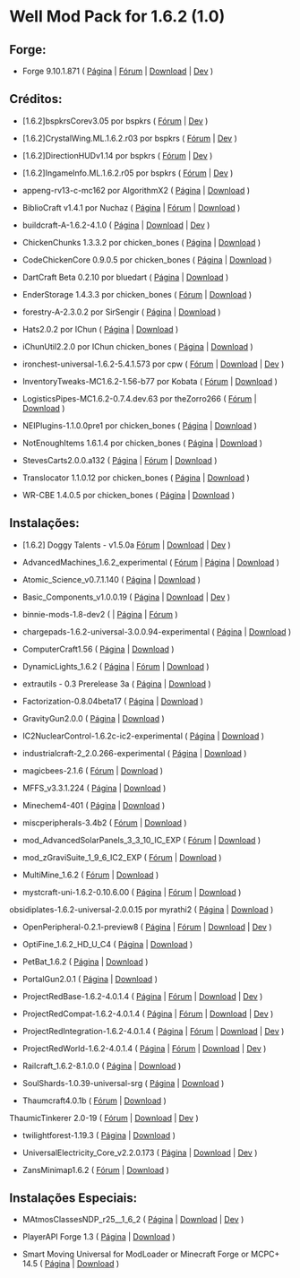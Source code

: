 Well Mod Pack for 1.6.2 (1.0)
=========

Forge:
------

- Forge 9.10.1.871 (
[Página](http://files.minecraftforge.net/)
 | [Fórum](http://www.minecraftforge.net/forum/)
 | [Download](http://adf.ly/673885/http://files.minecraftforge.net/minecraftforge/minecraftforge-installer-1.6.2-9.10.1.871.jar)
 | [Dev](https://github.com/MinecraftForge/MinecraftForge)
)

Créditos:
---------

<!--[Download](http://adf.ly/1599906/bspk.rs/MC/bspkrsCore/[1.6.2]bspkrsCorev3.05.zip)-->
- [1.6.2]bspkrsCorev3.05 por bspkrs (
[Fórum](http://www.minecraftforum.net/topic/1114612-)
 | [Dev](https://github.com/bspkrs/bspkrsCore)
)

<!--[Download](http://adf.ly/1599906/bspk.rs/MC/CrystalWing/[1.6.2]CrystalWing.ML.1.6.2.r03.zip)-->
- [1.6.2]CrystalWing.ML.1.6.2.r03 por bspkrs (
[Fórum](http://www.minecraftforum.net/topic/1114612-)
 | [Dev](https://github.com/bspkrs/CrystalWing)
)

<!--[Download](http://adf.ly/1599906/bspk.rs/MC/DirectionHUD/[1.6.2]DirectionHUDv1.14.zip)-->
- [1.6.2]DirectionHUDv1.14 por bspkrs (
[Fórum](http://www.minecraftforum.net/topic/1114612-)
 | [Dev](https://github.com/bspkrs/DirectionHUD)
)

<!--[Download](http://adf.ly/1599906/bspk.rs/MC/IngameInfo/[1.6.2]IngameInfo.ML.1.6.2.r05.zip)-->
- [1.6.2]IngameInfo.ML.1.6.2.r05 por bspkrs (
[Fórum](http://www.minecraftforum.net/topic/1114612-)
 | [Dev](https://github.com/bspkrs/IngameInfo)
)

- appeng-rv13-c-mc162 por AlgorithmX2 (
[Página](http://ae-mod.info/)
 | [Download](http://goo.gl/KjaS2U)
)

- BiblioCraft v1.4.1 por Nuchaz (
[Página](http://www.bibliocraftmod.com/)
 | [Fórum](http://www.minecraftforum.net/topic/1680480-)
 | [Download](http://adf.ly/V8VBg)
)

- buildcraft-A-1.6.2-4.1.0 (
[Página](http://www.mod-buildcraft.com/)
 | [Download](http://www.curseforge.com/media/files/741/278/buildcraft-A-1.6.2-4.1.0.jar)
 | [Dev](https://github.com/BuildCraft/BuildCraft)
)

- ChickenChunks 1.3.3.2 por chicken_bones (
[Página](http://www.minecraftforum.net/topic/909223-164-)
 | [Download](http://adf.ly/Sohmc)
)

- CodeChickenCore 0.9.0.5 por chicken_bones (
[Página](http://www.minecraftforum.net/topic/909223-164-)
 | [Download](http://adf.ly/SohmY)
)

- DartCraft Beta 0.2.10 por bluedart (
[Página](http://www.minecraftforum.net/topic/1686840-)
 | [Download](http://adf.ly/XWWjk)
)

- EnderStorage 1.4.3.3 por chicken_bones (
[Fórum](http://www.minecraftforum.net/topic/909223-)
 | [Download](http://adf.ly/Sohmb)
)

- forestry-A-2.3.0.2 por SirSengir (
[Página](http://forestry.sengir.net/)
 | [Download](http://www.curseforge.com/media/files/742/563/forestry-A-2.3.0.2.jar)
)

- Hats2.0.2 por IChun (
[Página](http://ichun.us/mods/hats/)
 | [Download](http://adf.ly/WGnay)
)

- iChunUtil2.2.0 por IChun chicken_bones (
[Página](http://ichun.us/mods/ichun-util/)
 | [Download](http://adf.ly/VQN0j)
)

- ironchest-universal-1.6.2-5.4.1.573 por cpw (
[Fórum](http://www.minecraftforum.net/topic/981855-)
 | [Download](http://files.minecraftforge.net/IronChests2/ironchest-universal-1.6.2-5.4.1.573.zip)
 | [Dev](https://github.com/cpw/ironchest)
)

- InventoryTweaks-MC1.6.2-1.56-b77 por Kobata (
[Fórum](http://www.minecraftforum.net/topic/1720872-)
 | [Download](http://build.technicpack.net/job/Inventory-Tweaks/77/artifact/build/out/InventoryTweaks-MC1.6.2-1.56-b77.jar)
)

- LogisticsPipes-MC1.6.2-0.7.4.dev.63 por theZorro266 (
[Fórum](http://www.minecraftforum.net/topic/1831791-)
 | [Download](http://ci.thezorro266.com/job/LogisticsPipesMC1.6.2-Dev/lastSuccessfulBuild/artifact/build/dist/LogisticsPipes-MC1.6.2-0.7.4.dev.63.jar)
)

- NEIPlugins-1.1.0.0pre1 por chicken_bones (
[Página](https://bitbucket.org/mistaqur/nei_plugins/wiki/Home)
 | [Download](http://bit.ly/1ePA29U)
)

- NotEnoughItems 1.6.1.4 por chicken_bones (
[Página](http://www.minecraftforum.net/topic/909223-)
 | [Download](http://adf.ly/SohmZ)
)

- StevesCarts2.0.0.a132 (
[Página](http://stevescarts2.wikispaces.com/)
 | [Fórum](http://www.minecraftforum.net/topic/680276-)
 | [Download](http://adf.ly/1027704/dl.dropbox.com/u/46486053/StevesCarts2.0.0.a132.zip)
)

- Translocator 1.1.0.12 por chicken_bones (
[Página](http://www.minecraftforum.net/topic/909223-)
 | [Download](http://adf.ly/Sohmd)
)

- WR-CBE 1.4.0.5 por chicken_bones (
[Página](http://www.minecraftforum.net/topic/909223-)
 | [Download](http://adf.ly/Sohme)
)

Instalações:
------------

- [1.6.2] Doggy Talents - v1.5.0a
[Fórum](http://www.minecraftforum.net/topic/1650096-)
 | [Download](http://adfoc.us/14766133599210)
 | [Dev](https://github.com/ProPercivalalb/DoggyTalents)
)

- AdvancedMachines_1.6.2_experimental (
[Fórum](http://forum.industrial-craft.net/index.php?page=Thread&threadID=4907)
 | [Página](http://atomicstryker.net/advancedmachines.html)
 | [Download](http://www.mediafire.com/download/96fxojzdozqld1y/AdvancedMachines_1.6.2_experimental.zip)
)

- Atomic_Science_v0.7.1.140 (
[Página](http://universalelectricity.com/atomic-science)
 | [Download](http://adf.ly/1957614/http://calclavia.com/download.php?name=Atomic%20Science&r=http%3A%2F%2Fcalclavia.com%2Fjenkins%2Fjobs%2FAtomic+Science%2Fbuilds%2F140%2Farchive%2Foutput%2FAtomic_Science_v0.7.1.140.jar.bcf)
)

- Basic_Components_v1.0.0.19 (
[Página](http://universalelectricity.com/)
 | [Download](http://adf.ly/1957614/http://calclavia.com/download.php?name=Basic%20Components&r=http%3A%2F%2Fcalclavia.com%2Fjenkins%2Fjobs%2FBasic+Components%2Fbuilds%2F19%2Farchive%2Foutput%2FBasic_Components_v1.0.0.19.jar.bcf)
 | [Dev](https://github.com/Universal-Electricity/Basic-Components)
)

- binnie-mods-1.8-dev2 (
 | [Página](http://extratrees.accudio.com/)
 | [Fórum](http://www.minecraftforum.net/topic/1324321-)
)

- chargepads-1.6.2-universal-3.0.0.94-experimental (
[Página](http://forum.industrial-craft.net/index.php?page=Thread&threadID=7892)
 | [Download](http://minecraft.curseforge.com/mc-mods/chargepads/files/8-charge-pads-v3-0-0-94-exp/)
)

- ComputerCraft1.56 (
[Página](http://www.computercraft.info/)
 | [Download](http://www.mediafire.com/download/b90mr75p779wj2e/ComputerCraft1.56.zip)
)

- DynamicLights_1.6.2 (
[Página](http://www.atomicstryker.net/dynamiclights.html)
 | [Fórum](http://www.minecraftforum.net/topic/184426-164-)
 | [Download](http://adf.ly/RhWzP)
)

- extrautils - 0.3 Prerelease 3a (
[Página](http://www.minecraftforum.net/topic/1776056-)
 | [Download](http://www.mediafire.com/download/x8fdbc6yejn0cbo/extrautils_-_0.3_Prerelease_3a.zip)
)

- Factorization-0.8.04beta17 (
[Página](http://www.minecraftforum.net/topic/1351802-)
 | [Download](http://adf.ly/2137658/dl.dropbox.com/u/76265666/old/Factorization-0.8.04beta17.jar)
)

- GravityGun2.0.0 (
[Página](http://ichun.us/mods/gravity-gun/)
 | [Download](http://adf.ly/Sl4mL)
)

- IC2NuclearControl-1.6.2c-ic2-experimental (
[Página](http://forum.industrial-craft.net/index.php?page=Thread&threadID=5915)
 | [Download](http://forum.industrial-craft.net/index.php?page=Attachment&attachmentID=3298&h=9a032fea8f5ded5a5a6c9574f1675e96cedf5033&s=810d60ffde52949aa270934e9891be8e4225f1fc)
)

- industrialcraft-2_2.0.266-experimental (
[Página](http://ic2api.player.to:8080/job/IC2_experimental/)
 | [Download](http://ic2api.player.to:8080/job/IC2_experimental/lastSuccessfulBuild/artifact/packages/industrialcraft-2_2.0.266-experimental.jar)
)

- magicbees-2.1.6 (
[Fórum](http://forestry.sengir.net/forum/viewtopic.php?id=17)
 | [Download](http://bit.ly/18Ypepc)
)

- MFFS_v3.3.1.224 (
[Página](http://universalelectricity.com/mffs)
 | [Download](http://api.viglink.com/api/click?format=go&key=9b4efad421c8b103b2c94b796db973b0&loc=http%3A%2F%2Funiversalelectricity.com%2Fmffs%2Fdownloads&subId=8240d9b1db1708d334dd983d36458303&v=1&libId=fbb7c207-8533-4edd-8da0-25f07b3a790c&out=http%3A%2F%2Fadf.ly%2F1957614%2Fhttp%3A%2F%2Fcalclavia.com%2Fdownload.php%3Fname%3DModular%2520Force%2520Field%2520System%26r%3Dhttp%253A%252F%252Fcalclavia.com%252Fjenkins%252Fjobs%252FModular%2BForce%2BField%2BSystem%252Fbuilds%252F224%252Farchive%252Foutput%252FMFFS_v3.3.1.224.jar&ref=http%3A%2F%2Funiversalelectricity.com%2Fmffs&title=MFFS%20Downloads%20%7C%20Universal%20Electricity&txt=MFFS_v3.3.1.224&jsonp=vglnk_jsonp_13808476357476)
)

- Minechem4-401 (
[Página](http://universalelectricity.com/minechem)
 | [Download](http://api.viglink.com/api/click?format=go&key=9b4efad421c8b103b2c94b796db973b0&loc=http%3A%2F%2Funiversalelectricity.com%2FMineChem%2Fdownloads&subId=8240d9b1db1708d334dd983d36458303&v=1&libId=3ba64432-e7f0-4856-8983-62d9427a25d6&out=http%3A%2F%2Fadf.ly%2F5291070%2Fhttp%3A%2F%2Fcalclavia.com%2Fdownload.php%3Fname%3DMineChem%26r%3Dhttp%253A%252F%252Fcalclavia.com%252Fjenkins%252Fjobs%252FMineChem%252Fbuilds%252F413%252Farchive%252Foutput%252FMinechem4-413.jar&ref=http%3A%2F%2Funiversalelectricity.com%2Fminechem&title=MineChem%20Downloads%20%7C%20Universal%20Electricity&txt=Minechem4-413&jsonp=vglnk_jsonp_13818463738277)
)

- miscperipherals-3.4b2 (
[Fórum](http://www.computercraft.info/forums2/index.php?/topic/4587-)
 | [Download](https://dl.dropboxusercontent.com/u/861751/Mods/miscperipherals/miscperipherals-3.4b2.zip)
)

- mod_AdvancedSolarPanels_3_3_10_IC_EXP (
[Fórum](http://forum.industrial-craft.net/index.php?page=Thread&threadID=3291)
 | [Download](http://forum.industrial-craft.net/index.php?page=Attachment&attachmentID=3332&h=0bf56d39cab2b4cf54f73c450340191604c07797&s=1701a4a62d6015f9165731c9c643b0afe7e22a72)
)

- mod_zGraviSuite_1_9_6_IC2_EXP (
[Fórum](http://forum.industrial-craft.net/index.php?page=Thread&threadID=6915)
 | [Download](http://forum.industrial-craft.net/index.php?page=Attachment&attachmentID=3322&h=bedf5edb919592ff0ccfc3c3767f95243d2fdf31)
)

- MultiMine_1.6.2 (
[Fórum](http://www.minecraftforum.net/topic/485526-)
 | [Download](http://adf.ly/Rha3U)
)

- mystcraft-uni-1.6.2-0.10.6.00 (
[Página](http://binarymage.com/)
 | [Fórum](http://www.minecraftforum.net/topic/918541-)
 | [Download](http://binarymage.com/mystcraft/publish/mystcraft-uni-1.6.2-0.10.6.00.zip)
)

obsidiplates-1.6.2-universal-2.0.0.15 por myrathi2 (
[Página](http://minecraft.curseforge.com/mc-mods/obsidiplates/)
 | [Download](http://minecraft.curseforge.com/mc-mods/obsidiplates/files/4-obsidi-plates-v2-0-0-15/)
)

- OpenPeripheral-0.2.1-preview8 (
[Página](http://www.openperipheral.info/openperipheral/)
 | [Fórum](http://www.computercraft.info/forums2/index.php?/topic/13063-mc-152-cc-153-openperipheral/)
 | [Download](https://dl.dropboxusercontent.com/u/4295615/OpenPeripheral-0.2.1-preview8.jar)
 | [Dev](https://github.com/Mikeemoo/OpenPeripheral)
)

- OptiFine_1.6.2_HD_U_C4 (
[Página](http://optifine.net)
 | [Download](http://adf.ly/404181/optifined.net/adloadx.php?f=OptiFine_1.6.2_HD_U_C4.jar)
)

- PetBat_1.6.2 (
[Página](http://www.minecraftforum.net/topic/1545901-)
 | [Download](http://adf.ly/RhaAT)
)

- PortalGun2.0.1 (
[Página](http://ichun.us/mods/portalgun/)
 | [Download](http://adf.ly/V13HJ)
)

- ProjectRedBase-1.6.2-4.0.1.4 (
[Página](http://projectred.endermedia.org/)
 | [Fórum](http://www.minecraftforum.net/topic/1885652-)
 | [Download](http://adf.ly/Vr5g3)
 | [Dev](https://github.com/MrTJP/ProjectRed)
)

- ProjectRedCompat-1.6.2-4.0.1.4 (
[Página](http://projectred.endermedia.org/)
 | [Fórum](http://www.minecraftforum.net/topic/1885652-)
 | [Download](http://adf.ly/Vr5g8)
 | [Dev](https://github.com/MrTJP/ProjectRed)
)

- ProjectRedIntegration-1.6.2-4.0.1.4 (
[Página](http://projectred.endermedia.org/)
 | [Fórum](http://www.minecraftforum.net/topic/1885652-)
 | [Download](http://adf.ly/Vr5g4)
 | [Dev](https://github.com/MrTJP/ProjectRed)
)

- ProjectRedWorld-1.6.2-4.0.1.4 (
[Página](http://projectred.endermedia.org/)
 | [Fórum](http://www.minecraftforum.net/topic/1885652-)
 | [Download](http://adf.ly/Vr5g5)
 | [Dev](https://github.com/MrTJP/ProjectRed)
)

- Railcraft_1.6.2-8.1.0.0 (
[Página](http://www.minecraftforum.net/topic/701990-)
 | [Download]()
)

- SoulShards-1.0.39-universal-srg (
[Página](http://www.minecraftforum.net/topic/1475847-)
 | [Download](http://adf.ly/V5Ytf)
)

- Thaumcraft4.0.1b (
 [Fórum](http://www.minecraftforum.net/topic/2011841-)
 | [Download](http://adf.ly/1311628/thaumcraft-4)
)

ThaumicTinkerer 2.0-19 (
 [Fórum](http://www.minecraftforum.net/topic/1813058-)
 | [Download](https://www.sugarsync.com/pf/D9740002_63478821_363575)
 | [Dev](https://github.com/Vazkii/ThaumicTinkerer)
)

- twilightforest-1.19.3 (
[Página](http://www.minecraftforum.net/topic/561673-)
 | [Download](https://dl.dropboxusercontent.com/u/38679977/twilightforest-1.19.3.jar)
)

- UniversalElectricity_Core_v2.2.0.173 (
[Página](http://universalelectricity.com/)
 | [Download](http://adf.ly/1957614/http://calclavia.com/download.php?name=Universal%20Electricity&r=http%3A%2F%2Fcalclavia.com%2Fjenkins%2Fjobs%2FUniversal+Electricity%2Fbuilds%2F173%2Farchive%2Foutput%2FUniversalElectricity_Core_v2.2.0.173.jar.bcf)
 | [Dev](https://github.com/Universal-Electricity/Basic-Components?source=cc)
)

- ZansMinimap1.6.2 (
[Fórum](http://www.minecraftforum.net/topic/1116564-)
 | [Download](http://www.mediafire.com/download/co50ca6ezs5v12m/ZansMinimap1.6.2.zip)
)

Instalações Especiais:
----------------------

- MAtmosClassesNDP_r25__1_6_2 (
[Página](http://ha3.eu/public/mc-mods/matmos.php)
 | [Download](http://adf.ly/SOdxU)
 | [Dev](https://github.com/Hurricaaane/MAtmos)
)

- PlayerAPI Forge 1.3 (
[Página](http://www.minecraftforum.net/topic/738498-)
 | [Download](http://www.mediafire.com/?gh2at05v39fhn0m)
)

- Smart Moving Universal for ModLoader or Minecraft Forge or MCPC+ 14.5 (
[Página](http://www.minecraftforum.net/topic/361430-)
 | [Download](http://www.mediafire.com/?gj8i80zqr23br87)
)
